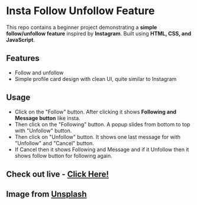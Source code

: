 # Insta Follow Unfollow Feature
This repo contains a beginner project demonstrating a **simple follow/unfollow feature** inspired by **Instagram**. Built using **HTML, CSS, and JavaScript**.

## Features
- Follow and unfollow
- Simple profile card design with clean UI, quite similar to Instagram

## Usage
- Click on the "Follow" button. After clicking it shows **Following and Message button** like insta.
- Then click on the "Following" button. A popup slides from bottom to top with "Unfollow" button.
- Then click on "Unfollow" button. It shows one last message for with "Unfollow" and "Cancel" button.
- If Cancel then it shows Following and Message and if it Unfollow then it shows follow button for following again.

## Check out live - [Click Here!](https://swapnadip2005.github.io/Insta-follow-unfollow-feature/)

## Image from [Unsplash](https://unsplash.com/)
